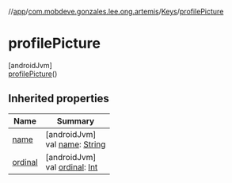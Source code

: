 //[app](../../../../index.md)/[com.mobdeve.gonzales.lee.ong.artemis](../../index.md)/[Keys](../index.md)/[profilePicture](index.md)

# profilePicture

[androidJvm]\
[profilePicture](index.md)()

## Inherited properties

| Name | Summary |
|---|---|
| [name](name.md) | [androidJvm]<br>val [name](name.md): [String](https://kotlinlang.org/api/latest/jvm/stdlib/kotlin/-string/index.html) |
| [ordinal](ordinal.md) | [androidJvm]<br>val [ordinal](ordinal.md): [Int](https://kotlinlang.org/api/latest/jvm/stdlib/kotlin/-int/index.html) |
